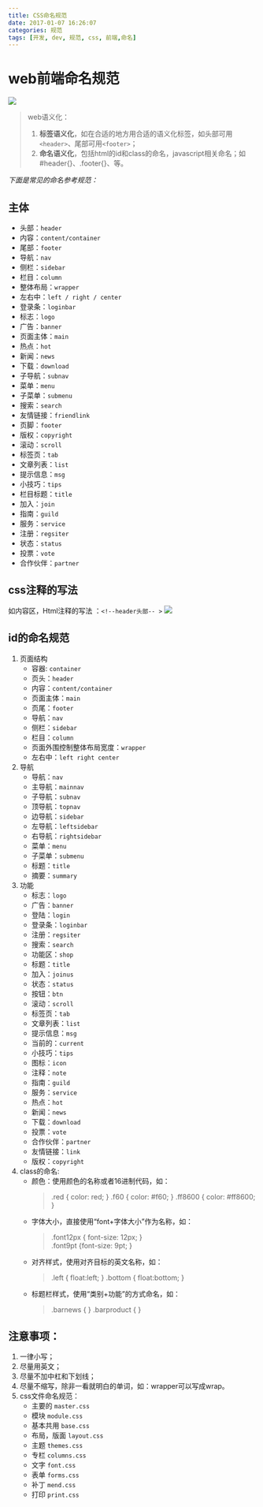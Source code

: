 ```yaml
---
title: CSS命名规范
date: 2017-01-07 16:26:07
categories: 规范
tags: [开发, dev, 规范, css, 前端,命名]
---
```


# web前端命名规范

![](http://p3.pstatp.com/large/ba2000945a2fea407c2)
> web语义化：
> 1. **标签语义化**，如在合适的地方用合适的语义化标签，如头部可用`<header>`、尾部可用`<footer>`；
> 2. **命名语义化**，包括html的id和class的命名，javascript相关命名；如#header{}、.footer{}、等。

*下面是常见的命名参考规范：*

## 主体

- 头部：`header`
- 内容：`content/container`
- 尾部：`footer`
- 导航：`nav`
- 侧栏：`sidebar`
- 栏目：`column`
- 整体布局：`wrapper`
- 左右中：`left / right / center`
- 登录条：`loginbar`
- 标志：`logo`
- 广告：`banner`
- 页面主体：`main`
- 热点：`hot`
- 新闻：`news`
- 下载：`download`
- 子导航：`subnav`
- 菜单：`menu`
- 子菜单：`submenu`
- 搜索：`search`
- 友情链接：`friendlink`
- 页脚：`footer`
- 版权：`copyright`
- 滚动：`scroll`
- 标签页：`tab`
- 文章列表：`list`
- 提示信息：`msg`
- 小技巧：`tips`
- 栏目标题：`title`
- 加入：`join`
- 指南：`guild`
- 服务：`service`
- 注册：`regsiter`
- 状态：`status`
- 投票：`vote`
- 合作伙伴：`partner`

## css注释的写法
如内容区，Html注释的写法 ：`<!--header头部-- >`
![](http://p1.pstatp.com/large/bdc00029cab87400452)

## id的命名规范
1. 页面结构
    - 容器: `container`
    - 页头：`header`
    - 内容：`content/container`
    - 页面主体：`main`
    - 页尾：`footer`
    - 导航：`nav`
    - 侧栏：`sidebar`
    - 栏目：`column`
    - 页面外围控制整体布局宽度：`wrapper`
    - 左右中：`left right center`
2. 导航
    - 导航：`nav`
    - 主导航：`mainnav`
    - 子导航：`subnav`
    - 顶导航：`topnav`
    - 边导航：`sidebar`
    - 左导航：`leftsidebar`
    - 右导航：`rightsidebar`
    - 菜单：`menu`
    - 子菜单：`submenu`
    - 标题：`title`
    - 摘要：`summary`
3. 功能
    - 标志：`logo`
    - 广告：`banner`
    - 登陆：`login`
    - 登录条：`loginbar`
    - 注册：`regsiter`
    - 搜索：`search`
    - 功能区：`shop`
    - 标题：`title`
    - 加入：`joinus`
    - 状态：`status`
    - 按钮：`btn`
    - 滚动：`scroll`
    - 标签页：`tab`
    - 文章列表：`list`
    - 提示信息：`msg`
    - 当前的：`current`
    - 小技巧：`tips`
    - 图标：`icon`
    - 注释：`note`
    - 指南：`guild`
    - 服务：`service`
    - 热点：`hot`
    - 新闻：`news`
    - 下载：`download`
    - 投票：`vote`
    - 合作伙伴：`partner`
    - 友情链接：`link`
    - 版权：`copyright`
4. class的命名:
    - 颜色：使用颜色的名称或者16进制代码，如：
        > .red { color: red; } 
        > .f60 { color: #f60; } 
        > .ff8600 { color: #ff8600; }
    - 字体大小，直接使用“font+字体大小”作为名称，如：
        > .font12px { font-size: 12px; }    
        > .font9pt {font-size: 9pt; }
    - 对齐样式，使用对齐目标的英文名称，如：
        > .left { float:left; } 
        > .bottom { float:bottom; }
    - 标题栏样式，使用“类别+功能”的方式命名，如：
        > .barnews { } 
        > .barproduct { }

## 注意事项：
1. 一律小写；
2. 尽量用英文；
3. 尽量不加中杠和下划线；
4. 尽量不缩写，除非一看就明白的单词，如：wrapper可以写成wrap。
5. css文件命名规范：
    - 主要的 `master.css`
    - 模块 `module.css`
    - 基本共用 `base.css`
    - 布局，版面 `layout.css`
    - 主题 `themes.css`
    - 专栏 `columns.css`
    - 文字 `font.css`
    - 表单 `forms.css`
    - 补丁 `mend.css`
    - 打印 `print.css`